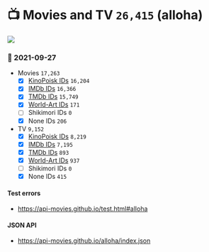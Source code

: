 # :tv: Movies and TV `26,415` (alloha)

<a href="https://API-Movies.github.io"><img src="https://API-Movies.github.io/banner.png?cache"></a>

### :date: 2021-09-27
- Movies `17,263`
  - [x] <a href="https://API-Movies.github.io/alloha/movie_kinopoisk_ids.json">KinoPoisk IDs</a> `16,204`
  - [x] <a href="https://API-Movies.github.io/alloha/movie_imdb_ids.json">IMDb IDs</a> `16,366`
  - [x] <a href="https://API-Movies.github.io/alloha/movie_tmdb_ids.json">TMDb IDs</a> `15,749`
  - [x] <a href="https://API-Movies.github.io/alloha/movie_world_art_ids.json">World-Art IDs</a> `171`
  - [ ] Shikimori IDs `0`
  - [x] None IDs `206`
- TV `9,152`
  - [x] <a href="https://API-Movies.github.io/alloha/tv_kinopoisk_ids.json">KinoPoisk IDs</a> `8,219`
  - [x] <a href="https://API-Movies.github.io/alloha/tv_imdb_ids.json">IMDb IDs</a> `7,195`
  - [x] <a href="https://API-Movies.github.io/alloha/tv_tmdb_ids.json">TMDb IDs</a> `893`
  - [x] <a href="https://API-Movies.github.io/alloha/tv_world_art_ids.json">World-Art IDs</a> `937`
  - [ ] Shikimori IDs `0`
  - [x] None IDs `415`
#### Test errors
- <a href='https://api-movies.github.io/test.html#alloha'>https://api-movies.github.io/test.html#alloha</a>
#### JSON API
- <a href='https://api-movies.github.io/alloha/index.json'>https://api-movies.github.io/alloha/index.json</a>
